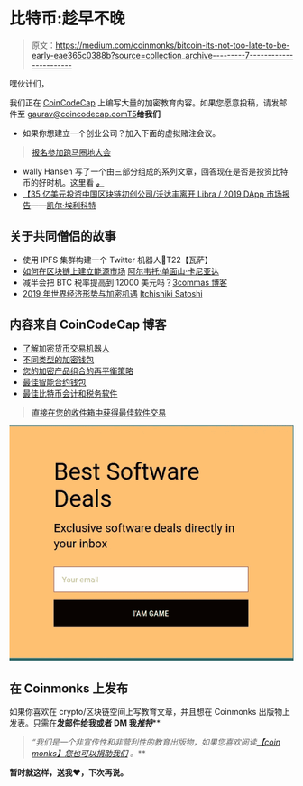 # 比特币:趁早不晚

> 原文：<https://medium.com/coinmonks/bitcoin-its-not-too-late-to-be-early-eae365c0388b?source=collection_archive---------7----------------------->

嘿伙计们，

我们正在 [CoinCodeCap](https://coincodecap.com) 上编写大量的加密教育内容。如果您愿意投稿，请发邮件至 gaurav@coincodecap.comT5**给我们**

*   如果你想建立一个创业公司？加入下面的虚拟赌注会议。

> [报名参加跑马圈地大会](https://trust-less-2020.dystopialabs.com/)

*   wally Hansen 写了一个由三部分组成的系列文章，回答现在是否是投资比特币的好时机。这里看 [***。***](/coinmonks/bitcoin-its-not-too-late-to-be-early-part-1-2642446ba240)
*   [【35 亿美元投资中国区块链初创公司/沃达丰离开 Libra / 2019 DApp 市场报告](/coinmonks/3-5bn-invested-in-chinas-blockchain-startups-vodafone-leaves-libra-2019-dapp-market-report-22ff4a0df2bd)——[凯尔·埃利科特](https://medium.com/u/7e29992d1be?source=post_page-----eae365c0388b--------------------------------)

## 关于共同僧侣的故事

*   使用 IPFS 集群构建一个 Twitter 机器人🤖T22【瓦萨】
*   [如何在区块链上建立能源市场](/coinmonks/how-to-build-an-energy-market-on-a-blockchain-c43b0cfc2d12) [阿尔韦托·单面山·卡尼亚达](https://medium.com/u/8206cbb70805?source=post_page-----eae365c0388b--------------------------------)
*   减半会把 BTC 税率提高到 12000 美元吗？[3сommas 博客](https://medium.com/u/dffdb7f9502c?source=post_page-----eae365c0388b--------------------------------)
*   [2019 年世界经济形势与加密机遇](/coinmonks/world-economic-situation-in-2019-and-crypto-opportunities-babfea4b4f67) [Itchishiki Satoshi](https://medium.com/u/a5513b2d00b7?source=post_page-----eae365c0388b--------------------------------)

## 内容来自 CoinCodeCap 博客

*   [了解加密货币交易机器人](https://blog.coincodecap.com/a-guide-to-cryptocurrency-trading-bots/)
*   [不同类型的加密钱包](https://blog.coincodecap.com/different-types-of-crypto-wallets/)
*   [您的加密产品组合的再平衡策略](https://blog.coincodecap.com/crypto-portfolio-rebalancing/)
*   [最佳智能合约钱包](https://blog.coincodecap.com/best-smart-contract-wallet/)
*   [最佳比特币会计和税务软件](https://blog.coincodecap.com/best-bitcoin-accounting-and-tax-softwares-2020/)

> [直接在您的收件箱中获得最佳软件交易](https://coincodecap.com/?utm_source=coinmonks)

[![](img/7c0b3dfdcbfea594cc0ae7d4f9bf6fcb.png)](https://coincodecap.com/?utm_source=coinmonks)

## 在 Coinmonks 上发布

如果你喜欢在 crypto/区块链空间上写教育文章，并且想在 Coinmonks 出版物上发表。只需在**发邮件给我或者 DM 我**[***推特***](https://twitter.com/coinmonks)**

> ***“我们是一个非宣传性和非营利性的教育出版物，如果您喜欢阅读*[*【coin monks】*](https://medium.com/coinmonks)*[*您也可以捐助我们*](/coinmonks/monks-need-your-help-7440418d67ec) *。****

******暂时就这样，送我❤️，下次再说。******